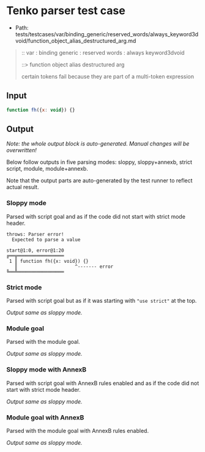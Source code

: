 # Tenko parser test case

- Path: tests/testcases/var/binding_generic/reserved_words/always_keyword3dvoid/function_object_alias_destructured_arg.md

> :: var : binding generic : reserved words : always keyword3dvoid
>
> ::> function object alias destructured arg
>
> certain tokens fail because they are part of a multi-token expression

## Input


`````js
function fh({x: void}) {}
`````

## Output

_Note: the whole output block is auto-generated. Manual changes will be overwritten!_

Below follow outputs in five parsing modes: sloppy, sloppy+annexb, strict script, module, module+annexb.

Note that the output parts are auto-generated by the test runner to reflect actual result.

### Sloppy mode

Parsed with script goal and as if the code did not start with strict mode header.

`````
throws: Parser error!
  Expected to parse a value

start@1:0, error@1:20
╔══╦═════════════════
 1 ║ function fh({x: void}) {}
   ║                     ^------- error
╚══╩═════════════════

`````

### Strict mode

Parsed with script goal but as if it was starting with `"use strict"` at the top.

_Output same as sloppy mode._

### Module goal

Parsed with the module goal.

_Output same as sloppy mode._

### Sloppy mode with AnnexB

Parsed with script goal with AnnexB rules enabled and as if the code did not start with strict mode header.

_Output same as sloppy mode._

### Module goal with AnnexB

Parsed with the module goal with AnnexB rules enabled.

_Output same as sloppy mode._
